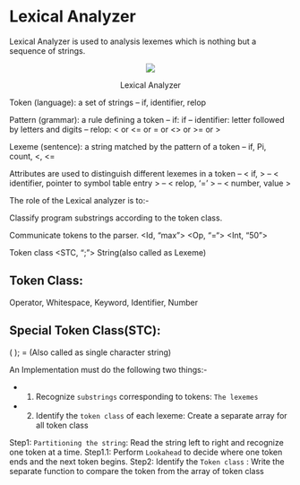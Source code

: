 # Lexical Analyzer

Lexical Analyzer is used to analysis lexemes which is nothing but a sequence of strings.

<div align="center">
  <img src="https://binaryterms.com/wp-content/uploads/2021/11/Lexical-Analysis-in-Compiler.jpg">
  <br>
  <p>Lexical Analyzer</p>
</div>

Token (language): a set of strings 
    – if, identifier, relop

Pattern (grammar): a rule defining a token
    – if: if
    – identifier: letter followed by letters and digits
    – relop: < or <= or = or <> or >= or >

Lexeme (sentence): a string matched by the pattern of a token 
    – if, Pi, count, <, <=

Attributes are used to distinguish different lexemes in a token
    – < if, >
    – < identifier, pointer to symbol table entry > – < relop, ‘=’ >
    – < number, value >

The role of the Lexical analyzer is to:-

Classify program substrings according to the token class. 

Communicate tokens to the parser.
              <Id, “max”> 
              <Op, “=“>
              <Int, “50”>

Token class <STC, “;”> String(also called as Lexeme)

## Token Class: 
Operator, Whitespace, Keyword, Identifier, Number

## Special Token Class(STC): 
( ); = (Also called as single character string)

An Implementation must do the following two things:-

 - 1. Recognize `substrings` corresponding to tokens: `The lexemes`
 - 2. Identify the `token class` of each lexeme: Create a separate array for all token class

Step1: `Partitioning the string`: Read the string left to right and recognize one token at a time.
  Step1.1: Perform `Lookahead` to decide where one token ends and the next token begins.
Step2: Identify the `Token class` : Write the separate function to compare the token from the array of token class
